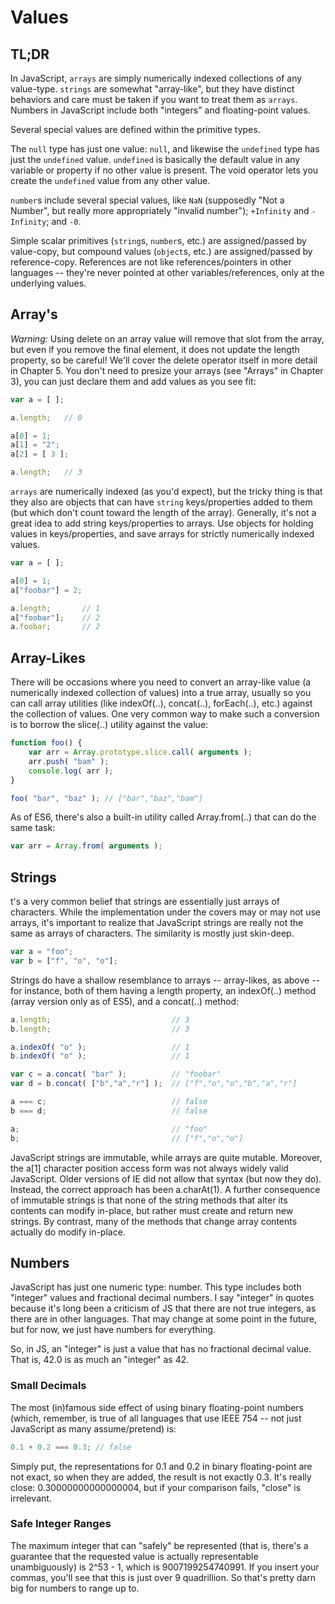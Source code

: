 # Values

## TL;DR
In JavaScript, `arrays` are simply numerically indexed collections of any value-type. `strings` are somewhat "array-like", but they have distinct behaviors and care must be taken if you want to treat them as `arrays`. Numbers in JavaScript include both "integers" and floating-point values.

Several special values are defined within the primitive types.

The `null` type has just one value: `null`, and likewise the `undefined` type has just the `undefined` value. `undefined` is basically the default value in any variable or property if no other value is present. The void operator lets you create the `undefined` value from any other value.

`number`s include several special values, like `NaN` (supposedly "Not a Number", but really more appropriately "invalid number"); `+Infinity` and `-Infinity`; and `-0`.

Simple scalar primitives (`string`s, `number`s, etc.) are assigned/passed by value-copy, but compound values (`object`s, etc.) are assigned/passed by reference-copy. References are not like references/pointers in other languages -- they're never pointed at other variables/references, only at the underlying values.

## Array's
*Warning:* Using delete on an array value will remove that slot from the array, but even if you remove the final element, it does not update the length property, so be careful! We'll cover the delete operator itself in more detail in Chapter 5.
You don't need to presize your arrays (see "Arrays" in Chapter 3), you can just declare them and add values as you see fit:
```javascript
var a = [ ];

a.length;	// 0

a[0] = 1;
a[1] = "2";
a[2] = [ 3 ];

a.length;	// 3
```

`arrays` are numerically indexed (as you'd expect), but the tricky thing is that they also are objects that can have `string` keys/properties added to them (but which don't count toward the length of the array). Generally, it's not a great idea to add string keys/properties to arrays. Use objects for holding values in keys/properties, and save arrays for strictly numerically indexed values.

```javascript
var a = [ ];

a[0] = 1;
a["foobar"] = 2;

a.length;		// 1
a["foobar"];	// 2
a.foobar;		// 2
``` 

## Array-Likes
There will be occasions where you need to convert an array-like value (a numerically indexed collection of values) into a true array, usually so you can call array utilities (like indexOf(..), concat(..), forEach(..), etc.) against the collection of values. One very common way to make such a conversion is to borrow the slice(..) utility against the value:
```javascript
function foo() {
	var arr = Array.prototype.slice.call( arguments );
	arr.push( "bam" );
	console.log( arr );
}

foo( "bar", "baz" ); // ["bar","baz","bam"]
```

As of ES6, there's also a built-in utility called Array.from(..) that can do the same task:
```javascript
var arr = Array.from( arguments );
```

## Strings
t's a very common belief that strings are essentially just arrays of characters. While the implementation under the covers may or may not use arrays, it's important to realize that JavaScript strings are really not the same as arrays of characters. The similarity is mostly just skin-deep.
```javascript
var a = "foo";
var b = ["f", "o", "o"];
```
Strings do have a shallow resemblance to arrays -- array-likes, as above -- for instance, both of them having a length property, an indexOf(..) method (array version only as of ES5), and a concat(..) method:
```javascript
a.length;							// 3
b.length;							// 3

a.indexOf( "o" );					// 1
b.indexOf( "o" );					// 1

var c = a.concat( "bar" );			// "foobar"
var d = b.concat( ["b","a","r"] );	// ["f","o","o","b","a","r"]

a === c;							// false
b === d;							// false

a;									// "foo"
b;									// ["f","o","o"]
```
JavaScript strings are immutable, while arrays are quite mutable. Moreover, the a[1] character position access form was not always widely valid JavaScript. Older versions of IE did not allow that syntax (but now they do). Instead, the correct approach has been a.charAt(1). A further consequence of immutable strings is that none of the string methods that alter its contents can modify in-place, but rather must create and return new strings. By contrast, many of the methods that change array contents actually do modify in-place.

## Numbers
JavaScript has just one numeric type: number. This type includes both "integer" values and fractional decimal numbers. I say "integer" in quotes because it's long been a criticism of JS that there are not true integers, as there are in other languages. That may change at some point in the future, but for now, we just have numbers for everything.

So, in JS, an "integer" is just a value that has no fractional decimal value. That is, 42.0 is as much an "integer" as 42.

### Small Decimals
The most (in)famous side effect of using binary floating-point numbers (which, remember, is true of all languages that use IEEE 754 -- not just JavaScript as many assume/pretend) is:
```javascript
0.1 + 0.2 === 0.3; // false
```
Simply put, the representations for 0.1 and 0.2 in binary floating-point are not exact, so when they are added, the result is not exactly 0.3. It's really close: 0.30000000000000004, but if your comparison fails, "close" is irrelevant.

### Safe Integer Ranges
The maximum integer that can "safely" be represented (that is, there's a guarantee that the requested value is actually representable unambiguously) is 2^53 - 1, which is 9007199254740991. If you insert your commas, you'll see that this is just over 9 quadrillion. So that's pretty darn big for numbers to range up to.

